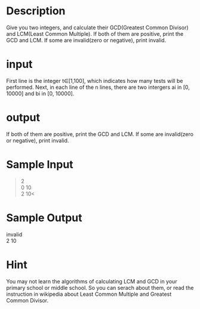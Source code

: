# Description  
Give you two integers, and calculate their GCD(Greatest Common Divisor) and LCM(Least Common Multiple). If both of them are positive, print the GCD and LCM. If some are invalid(zero or negative), print invalid.  

# input  
First line is the integer t∈[1,100], which indicates how many tests will be performed. Next, in each line of the n lines, there are two intergers ai in [0, 10000] and bi in [0, 10000].  

# output  
If both of them are positive, print the GCD and LCM. If some are invalid(zero or negative), print invalid.  

# Sample Input  
>2  
0 10  
2 10<  
# Sample Output  
invalid  
2 10  
# Hint  
You may not learn the algorithms of calculating LCM and GCD in your primary school or middle school. So you can serach about them, or read the instruction in wikipedia about Least Common Multiple and Greatest Common Divisor.  

